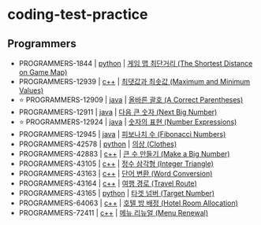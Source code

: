 # coding-test-practice

## Programmers

- PROGRAMMERS-1844 | [python](programmers/problem1844) | [게임 맵 최단거리 (The Shortest Distance on Game Map)](https://school.programmers.co.kr/learn/courses/30/lessons/1844)
- PROGRAMMERS-12939 | [c++](programmers/problem12939) | [최댓값과 최솟값 (Maximum and Minimum Values)](https://school.programmers.co.kr/learn/courses/30/lessons/12939)
- :star: PROGRAMMERS-12909 | [java](programmers/problem12909) | [올바른 괄호 (A Correct Parentheses)](https://school.programmers.co.kr/learn/courses/30/lessons/12909)
- PROGRAMMERS-12911 | [java](programmers/problem12911) | [다음 큰 숫자 (Next Big Number)](https://school.programmers.co.kr/learn/courses/30/lessons/12911)
- :star: PROGRAMMERS-12924 | [java](programmers/problem12924) | [숫자의 표현 (Number Expressions)](https://school.programmers.co.kr/learn/courses/30/lessons/12924)
- PROGRAMMERS-12945 | [java](programmers/problem12945) | [피보나치 수 (Fibonacci Numbers)](https://school.programmers.co.kr/learn/courses/30/lessons/12945)
- PROGRAMMERS-42578 | [python](programmers/problem42578) | [의상 (Clothes)](https://school.programmers.co.kr/learn/courses/30/lessons/42578)
- PROGRAMMERS-42883 | [c++](programmers/problem42883) | [큰 수 만들기 (Make a Big Number)](https://school.programmers.co.kr/learn/courses/30/lessons/42883)
- PROGRAMMERS-43105 | [c++](programmers/problem43105) | [정수 삼각형 (Integer Triangle)](https://school.programmers.co.kr/learn/courses/30/lessons/43105)
- PROGRAMMERS-43163 | [c++](programmers/problem43163) | [단어 변환 (Word Conversion)](https://school.programmers.co.kr/learn/courses/30/lessons/43163)
- PROGRAMMERS-43164 | [c++](programmers/problem43164) | [여행 경로 (Travel Route)](https://school.programmers.co.kr/learn/courses/30/lessons/43164)
- PROGRAMMERS-43165 | [python](programmers/problem43165) | [타겟 넘버 (Target Number)](https://school.programmers.co.kr/learn/courses/30/lessons/43165)
- PROGRAMMERS-64063 | [c++](programmers/problem64063) | [호텔 방 배정 (Hotel Room Allocation)](https://school.programmers.co.kr/learn/courses/30/lessons/64063)
- PROGRAMMERS-72411 | [c++](programmers/problem72411) | [메뉴 리뉴얼 (Menu Renewal)](https://school.programmers.co.kr/learn/courses/30/lessons/72411)
